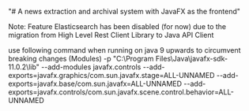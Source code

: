 "# A news extraction and archival system with JavaFX as the frontend"

Note: Feature Elasticsearch has been disabled (for now) due to the migration from High Level Rest Client Library to Java API Client

use following command when running on java 9 upwards to circumvent breaking changes (Modules)
-p "C:\Program Files\Java\javafx-sdk-11.0.2\lib" --add-modules javafx.controls --add-exports=javafx.graphics/com.sun.javafx.stage=ALL-UNNAMED --add-exports=javafx.base/com.sun.javafx=ALL-UNNAMED --add-exports=javafx.controls/com.sun.javafx.scene.control.behavior=ALL-UNNAMED 
